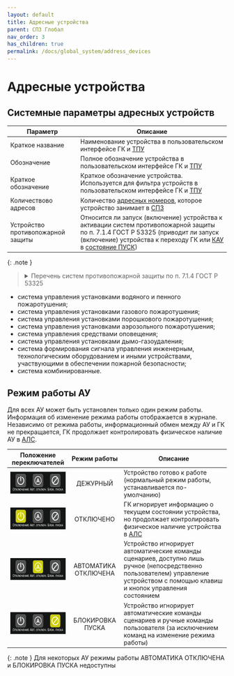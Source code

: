 ```yaml
---
layout: default
title: Адресные устройства
parent: СПЗ Глобал
nav_order: 3
has_children: true
permalink: /docs/global_system/address_devices
---
```


# Адресные устройства
## Системные параметры адресных устройств
<table> 
  <thead> 
    <tr> 
      <th style="text-align: center">Параметр</th>
      <th style="text-align: center">Описание</th>
    </tr>
  </thead> 
  <tbody>
    <tr>
      <td id="краткое_название_устройства" style="text-align: left">Краткое название</td>
      <td style="text-align: left">Наименование устройства в пользовательском интерфейсе ГК и <a href="/gk_manual/docs/global_system/tpu">ТПУ</a></td>
    </tr>
    <tr>
      <td id="обозначение_устройства" style="text-align: left">Обозначение</td>
      <td style="text-align: left">Полное обозначение устройства в пользовательском интерфейсе ГК и <a href="/gk_manual/docs/global_system/tpu">ТПУ</a></td>
    </tr>
    <tr>
      <td id="краткое_обозначение_устройства" style="text-align: left">Краткое обозначение</td>
      <td style="text-align: left">Краткое обозначение устройства. Используется для фильтра устройств в пользовательском интерфейсе ГК и <a href="/gk_manual/docs/global_system/tpu">ТПУ</a></td>
    </tr>
    <tr>
      <td id="количество_адресов" style="text-align: left">Количествово адресов</td>
      <td style="text-align: left">Количество <a href="/gk_manual/docs/global_system#адресный-номер-ау">адресных номеров</a>, которое устройство занимает в <a href="/gk_manual/docs/global_system">СПЗ</a></td>
    </tr>
    <tr>
      <td id="устройство_противопожарной_защиты" style="text-align: left">Устройство противопожарной защиты</td>
      <td style="text-align: left">Относится ли запуск (включение) устройства к активации систем противопожарной защиты по п. 7.1.4 ГОСТ Р 53325 (приводит ли запуск (включение) устройства к переходу ГК или <a href="/gk_manual/docs/global_system/kau">КАУ</a> в <a href="/gk_manual/docs/intelligence/conditions#состояние_пуск">состояние ПУСК</a>)</td>
    </tr>
  </tbody>
</table>

{: .note }
> <details markdown="block"><summary>Перечень систем противопожарной защиты по п. 7.1.4 ГОСТ Р 53325</summary>
  - система управления установками водяного и пенного пожаротушения;
  - система управления установками газового пожаротушения;
  - система управления установками порошкового пожаротушения;
  - система управления установками аэрозольного пожаротушения;
  - система управления средствами оповещения;
  - система управления установками дымо-газоудаления;
  - система формирования сигнала управления инженерным, технологическим оборудованием и иными устройствами, участвующими в обеспечении пожарной безопасности;
  - система комбинированные.

## Режим работы АУ
Для всех АУ может быть установлен только один режим работы. Информация об изменение режима работы отображается в журнале. Независимо от режима работы, информационный обмен между АУ и ГК не прекращается, ГК продолжает контролировать физическое наличие АУ в <a href="/gk_manual/docs/intelligence/communications_lines#адресная-линия-связи">АЛС</a>.

<table> 
  <thead> 
    <tr> 
      <th style="text-align: center">Положение переключателей</th>
      <th style="text-align: center">Режим работы</th>
      <th style="text-align: center">Описание</th>
    </tr>
  </thead> 
  <tbody>
    <tr>
      <td id="режим_работы_дежурный" style="text-align: center"><img src="../../assets/icons/operating_mode/om_normal.png" width="160" height="50"></td>
      <td style="text-align: center">ДЕЖУРНЫЙ</td>
      <td style="text-align: left">Устройство готово к работе (нормальный режим работы, устанавливается по-умолчанию)</td>
    </tr>
    <tr>
      <td id="режим_работы_отключено" style="text-align: center"><img src="../../assets/icons/operating_mode/om_disabled.png" width="160" height="50"></td>
      <td style="text-align: center">ОТКЛЮЧЕНО</td>
      <td style="text-align: left">ГК игнорирует информацию о текущем состоянии устройства, но продолжает контролировать физическое наличие устройства в <a href="/gk_manual/docs/intelligence/communications_lines#адресная-линия-связи">АЛС</a></td>
    </tr>
    <tr>
      <td id="режим_работы_автоматика_отключена" style="text-align: center"><img src="../../assets/icons/operating_mode/om_automation_disabled.png" width="160" height="50"></td>
      <td style="text-align: center">АВТОМАТИКА ОТКЛЮЧЕНА</td>
      <td style="text-align: left">Устройство игнорирует автоматические команды сценариев, доступно лишь ручное (непосредственно пользователем) управление устройством с помощью клавиш и кнопок управления состоянием</td>
    </tr>
    <tr>
      <td id="режим_работы_блокировка_пуска" style="text-align: center"><img src="../../assets/icons/operating_mode/om_start_lock.png" width="160" height="50"></td>
      <td style="text-align: center">БЛОКИРОВКА ПУСКА</td>
      <td style="text-align: left">Устройство игнорирует автоматические команды сценариев и ручные команды пользователя (за исключением команд на изменение режима работы)</td>
    </tr>
  </tbody>
</table>

{: .note }
Для некоторых АУ режимы работы АВТОМАТИКА ОТКЛЮЧЕНА и БЛОКИРОВКА ПУСКА недоступны
